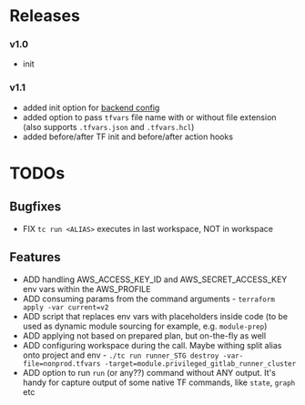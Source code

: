 # Releases

### v1.0
- init

### v1.1
- added init option for [backend config](https://developer.hashicorp.com/terraform/language/settings/backends/configuration#partial-configuration)
- added option to pass `tfvars` file name with or without file extension (also supports `.tfvars.json` and `.tfvars.hcl`)
- added before/after TF init and before/after action hooks


# TODOs

## Bugfixes
- FIX `tc run <ALIAS>` executes in last workspace, NOT in <ALIAS> workspace

## Features
- ADD handling AWS_ACCESS_KEY_ID and AWS_SECRET_ACCESS_KEY env vars within the AWS_PROFILE
- ADD consuming params from the command arguments - `terraform apply -var current=v2`
- ADD script that replaces env vars with placeholders inside code (to be used as dynamic module sourcing for example, e.g. `module-prep`)
- ADD applying not based on prepared plan, but on-the-fly as well
- ADD configuring workspace during the call. Maybe withing split alias onto project and env - `./tc run runner_STG destroy -var-file=nonprod.tfvars -target=module.privileged_gitlab_runner_cluster`
- ADD option to run `run` (or any??) command without ANY output. It's handy for capture output of some native TF commands, like `state`, `graph` etc
